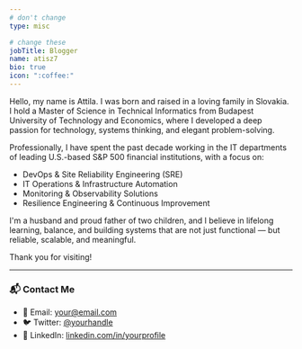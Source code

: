 ```yaml
---
# don't change
type: misc

# change these
jobTitle: Blogger
name: atisz7
bio: true
icon: ":coffee:"
---
```


Hello, my name is Attila. I was born and raised in a loving family in Slovakia. I hold a Master of Science in Technical Informatics from Budapest University of Technology and Economics, where I developed a deep passion for technology, systems thinking, and elegant problem-solving.

Professionally, I have spent the past decade working in the IT departments of leading U.S.-based S&P 500 financial institutions, with a focus on:

- DevOps & Site Reliability Engineering (SRE)
- IT Operations & Infrastructure Automation
- Monitoring & Observability Solutions
- Resilience Engineering & Continuous Improvement

I'm a husband and proud father of two children, and I believe in lifelong learning, balance, and building systems that are not just functional — but reliable, scalable, and meaningful.

Thank you for visiting!

---

### 📬 Contact Me

- 📧 Email: [your@email.com](mailto:your@email.com)  
- 🐦 Twitter: [@yourhandle](https://twitter.com/yourhandle)  
- 💼 LinkedIn: [linkedin.com/in/yourprofile](https://linkedin.com/in/yourprofile)  